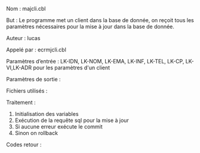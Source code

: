 Nom : majcli.cbl

But : Le programme met un client dans la base de donnée, on reçoit tous les paramètres nécessaires pour la mise à jour dans la base de donnée.

Auteur : lucas

Appelé par : ecrmjcli.cbl

Paramètres d’entrée : LK-IDN, LK-NOM, LK-EMA, LK-INF, LK-TEL, LK-CP, LK-VI,LK-ADR pour les paramètres d'un client

Paramètres de sortie : 

Fichiers utilisés : 

Traitement : 
1) Initialisation des variables
2) Exécution de la requête sql pour la mise à jour
3) Si aucune erreur exécute le commit
4) Sinon on rollback

Codes retour :